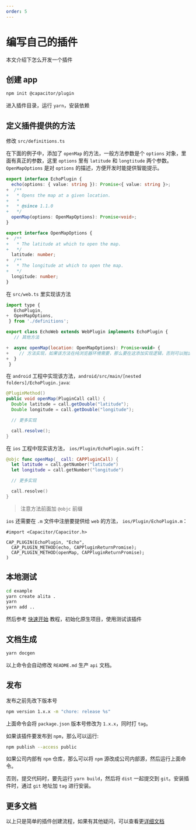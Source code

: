 ```yaml
---
order: 5
---
```


# 编写自己的插件

本文介绍下怎么开发一个插件

## 创建 app

```sh
npm init @capacitor/plugin
```

进入插件目录，运行 `yarn`，安装依赖

## 定义插件提供的方法

修改 `src/definitions.ts`

在下面的例子中，添加了 `openMap` 的方法，一般方法参数是个 `options` 对象，里面有真正的参数，这里 `options` 里有 `latitude` 和 `longtitude` 两个参数。`OpenMapOptions` 是对 `options` 的描述，方便开发时能提供智能提示。

```ts
export interface EchoPlugin {
  echo(options: { value: string }): Promise<{ value: string }>;
+  /**
+   * Opens the map at a given location.
+   *
+   * @since 1.1.0
+   */
  openMap(options: OpenMapOptions): Promise<void>;
}

export interface OpenMapOptions {
+  /**
+   * The latitude at which to open the map.
+   */
  latitude: number;
+  /**
+   * The longitude at which to open the map.
+   */
  longitude: number;
}
```

在 `src/web.ts` 里实现该方法

```js
import type {
   EchoPlugin,
+  OpenMapOptions,
 } from './definitions';

export class EchoWeb extends WebPlugin implements EchoPlugin {
   // 其他方法

+  async openMap(location: OpenMapOptions): Promise<void> {
+    // 方法实现，如果该方法在纯浏览器环境需要，那么要在这添加实现逻辑，否则可以抛出错误 throw this.unimplemented('该方法在浏览器没有现实.');
+  }
 }
```

在 `android` 工程中实现该方法，`android/src/main/[nested folders]/EchoPlugin.java`:

```java
@PluginMethod()
public void openMap(PluginCall call) {
  Double latitude = call.getDouble("latitude");
  Double longitude = call.getDouble("longitude");

  // 更多实现

  call.resolve();
}
```

在 `ios` 工程中现实该方法， `ios/Plugin/EchoPlugin.swift`：

```swift
@objc func openMap(_ call: CAPPluginCall) {
  let latitude = call.getNumber("latitude")
  let longitude = call.getNumber("longitude")

  // 更多实现

  call.resolve()
}
```

> 注意方法前面加 `@objc` 前缀

`ios` 还需要在 `.m` 文件中注册要提供给 `web` 的方法， `ios/Plugin/EchoPlugin.m`：

```objc
#import <Capacitor/Capacitor.h>

CAP_PLUGIN(EchoPlugin, "Echo",
  CAP_PLUGIN_METHOD(echo, CAPPluginReturnPromise);
  CAP_PLUGIN_METHOD(openMap, CAPPluginReturnPromise);
)
```

## 本地测试

```sh
cd example
yarn create alita .
yarn
yarn add ..
```

然后参考 [快速开始](./quick-start) 教程，初始化原生项目，使用测试该插件

## 文档生成

```sh
yarn docgen
```

以上命令会自动修改 `README.md` 生产 `api` 文档。

## 发布

发布之前先改下版本号

```sh
npm version 1.x.x -m "chore: release %s"
```

上面命令会将 `package.json` 版本号修改为 `1.x.x`，同时打 `tag`。

如果该插件要发布到 `npm`，那么可以运行:

```sh
npm publish --access public
```

如果公司内部有 `npm` 仓库，那么可以将 `npm` 源改成公司内部源，然后运行上面命令。

否则，提交代码时，要先运行 `yarn build`，然后将 `dist` 一起提交到 `git`。安装插件时，通过 `git` 地址加 `tag` 进行安装。

## 更多文档

以上只是简单的插件创建流程，如果有其他疑问，可以查看更[详细文档](https://capacitorjs.com/docs/plugins/creating-plugins)
